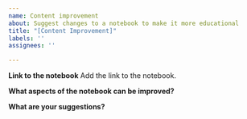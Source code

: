 ```yaml
---
name: Content improvement
about: Suggest changes to a notebook to make it more educational
title: "[Content Improvement]"
labels: ''
assignees: ''

---
```


**Link to the notebook**
Add the link to the notebook.

**What aspects of the notebook can be improved?**


**What are your suggestions?**
